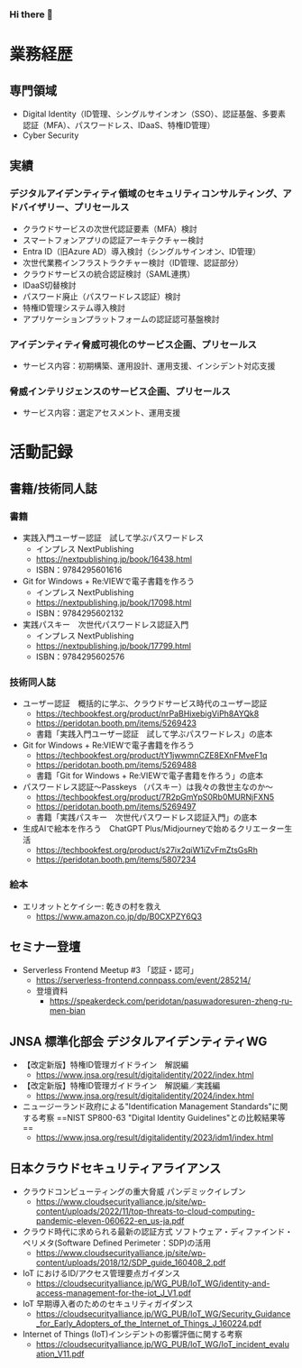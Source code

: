 ### Hi there 👋

<!--
**peridotan/peridotan** is a ✨ _special_ ✨ repository because its `README.md` (this file) appears on your GitHub profile.

Here are some ideas to get you started:

- 🔭 I’m currently working on ...
- 🌱 I’m currently learning ...
- 👯 I’m looking to collaborate on ...
- 🤔 I’m looking for help with ...
- 💬 Ask me about ...
- 📫 How to reach me: ...
- 😄 Pronouns: ...
- ⚡ Fun fact: ...
-->

# 業務経歴
## 専門領域
- Digital Identity（ID管理、シングルサインオン（SSO）、認証基盤、多要素認証（MFA）、パスワードレス、IDaaS、特権ID管理）
- Cyber Security
## 実績
### デジタルアイデンティティ領域のセキュリティコンサルティング、アドバイザリー、プリセールス
- クラウドサービスの次世代認証要素（MFA）検討
- スマートフォンアプリの認証アーキテクチャー検討
- Entra ID（旧Azure AD）導入検討（シングルサインオン、ID管理）
- 次世代業務インフラストラクチャー検討（ID管理、認証部分）
- クラウドサービスの統合認証検討（SAML連携）
- IDaaS切替検討
- パスワード廃止（パスワードレス認証）検討
- 特権ID管理システム導入検討
- アプリケーションプラットフォームの認証認可基盤検討
### アイデンティティ脅威可視化のサービス企画、プリセールス
- サービス内容：初期構築、運用設計、運用支援、インシデント対応支援
### 脅威インテリジェンスのサービス企画、プリセールス
-  サービス内容：選定アセスメント、運用支援

# 活動記録
## 書籍/技術同人誌
### 書籍
- 実践入門ユーザー認証　試して学ぶパスワードレス
	- インプレス NextPublishing
	- https://nextpublishing.jp/book/16438.html
	- ISBN：9784295601616
 - Git for Windows + Re:VIEWで電子書籍を作ろう
	- インプレス NextPublishing
	- https://nextpublishing.jp/book/17098.html
 	- ISBN：9784295602132
 - 実践パスキー　次世代パスワードレス認証入門
	- インプレス NextPublishing
	- https://nextpublishing.jp/book/17799.html
	- ISBN：9784295602576

### 技術同人誌
- ユーザー認証　概括的に学ぶ、クラウドサービス時代のユーザー認証
	- https://techbookfest.org/product/nrPaBHixebigViPh8AYQk8
 	- https://peridotan.booth.pm/items/5269423
	- 書籍「実践入門ユーザー認証　試して学ぶパスワードレス」の底本
- Git for Windows + Re:VIEWで電子書籍を作ろう
	- https://techbookfest.org/product/tY1jwwmnCZE8EXnFMveF1q
 	- https://peridotan.booth.pm/items/5269488
	- 書籍「Git for Windows + Re:VIEWで電子書籍を作ろう」の底本
 - パスワードレス認証～Passkeys （パスキー）は我々の救世主なのか～
	- https://techbookfest.org/product/7R2pGmYpS0Rb0MURNjFXN5
 	- https://peridotan.booth.pm/items/5269497
	- 書籍「実践パスキー　次世代パスワードレス認証入門」の底本
 - 生成AIで絵本を作ろう　ChatGPT Plus/Midjourneyで始めるクリエーター生活
	- https://techbookfest.org/product/s27ix2qiW1iZvFmZtsGsRh
 	- https://peridotan.booth.pm/items/5807234

### 絵本
- エリオットとケイシー: 乾きの村を救え
	- https://www.amazon.co.jp/dp/B0CXPZY6Q3

## セミナー登壇
- Serverless Frontend Meetup #3 「認証・認可」
	- https://serverless-frontend.connpass.com/event/285214/
	- 登壇資料
		- https://speakerdeck.com/peridotan/pasuwadoresuren-zheng-ru-men-bian

## JNSA 標準化部会 デジタルアイデンティティWG
- 【改定新版】特権ID管理ガイドライン　解説編
	- https://www.jnsa.org/result/digitalidentity/2022/index.html
- 【改定新版】特権ID管理ガイドライン　解説編／実践編
	- https://www.jnsa.org/result/digitalidentity/2024/index.html	
- ニュージーランド政府による"Identification Management Standards"に関する考察
==NIST SP800-63 "Digital Identity Guidelines"との比較結果等==
	- https://www.jnsa.org/result/digitalidentity/2023/idm1/index.html

## 日本クラウドセキュリティアライアンス
- クラウドコンピューティングの重大脅威 パンデミックイレブン
	- https://www.cloudsecurityalliance.jp/site/wp-content/uploads/2022/11/top-threats-to-cloud-computing-pandemic-eleven-060622-en_us-ja.pdf
- クラウド時代に求められる最新の認証方式 ソフトウェア・ディファインド・ペリメタ(Software Defined Perimeter：SDP)の活用
	- https://www.cloudsecurityalliance.jp/site/wp-content/uploads/2018/12/SDP_guide_160408_2.pdf
- IoT におけるID/アクセス管理要点ガイダンス
	- https://cloudsecurityalliance.jp/WG_PUB/IoT_WG/identity-and-access-management-for-the-iot_J_V1.pdf
- IoT 早期導入者のためのセキュリティガイダンス
	- https://cloudsecurityalliance.jp/WG_PUB/IoT_WG/Security_Guidance_for_Early_Adopters_of_the_Internet_of_Things_J_160224.pdf
- Internet of Things (IoT)インシデントの影響評価に関する考察
	- https://cloudsecurityalliance.jp/WG_PUB/IoT_WG/IoT_incident_evaluation_V11.pdf
